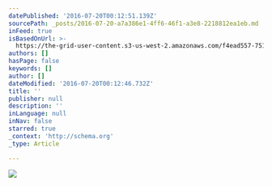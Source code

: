 ```yaml
---
datePublished: '2016-07-20T00:12:51.139Z'
sourcePath: _posts/2016-07-20-a7a386e1-4ff6-46f1-a3e8-2218812ea1eb.md
inFeed: true
isBasedOnUrl: >-
  https://the-grid-user-content.s3-us-west-2.amazonaws.com/f4ead557-7513-44af-9a8f-cafe0d3b3a41.jpg
authors: []
hasPage: false
keywords: []
author: []
dateModified: '2016-07-20T00:12:46.732Z'
title: ''
publisher: null
description: ''
inLanguage: null
inNav: false
starred: true
_context: 'http://schema.org'
_type: Article

---
```

![](https://the-grid-user-content.s3-us-west-2.amazonaws.com/f4ead557-7513-44af-9a8f-cafe0d3b3a41.jpg)